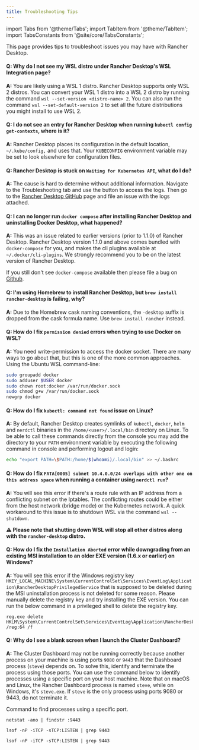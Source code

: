 ```yaml
---
title: Troubleshooting Tips
---
```


import Tabs from '@theme/Tabs';
import TabItem from '@theme/TabItem';
import TabsConstants from '@site/core/TabsConstants';

This page provides tips to troubleshoot issues you may have with Rancher Desktop.

#### Q: Why do I not see my WSL distro under Rancher Desktop's WSL Integration page?

**A:** You are likely using a WSL 1 distro. Rancher Desktop supports only WSL 2 distros. You can convert your WSL 1 distro into a WSL 2 distro by running the command `wsl --set-version <distro-name> 2`. You can also run the command `wsl --set-default-version 2` to set all the future distributions you might install to use WSL 2.

#### Q: I do not see an entry for Rancher Desktop when running `kubectl config get-contexts`, where is it?

**A:** Rancher Desktop places its configuration in the default location, `~/.kube/config,` and uses that. Your `KUBECONFIG` environment variable may be set to look elsewhere for configuration files.

#### Q: Rancher Desktop is stuck on `Waiting for Kubernetes API`, what do I do?

**A:** The cause is hard to determine without additional information. Navigate to the Troubleshooting tab and use the button to access the logs. Then go to the [Rancher Desktop GitHub] page and file an issue with the logs attached.

[Rancher Desktop Github]:
https://github.com/rancher-sandbox/rancher-desktop/issues

<!-- RD #1262 -->
#### Q: I can no longer run `docker compose` after installing Rancher Desktop and uninstalling Docker Desktop, what happened?

**A:** This was an issue related to earlier versions (prior to 1.1.0) of Rancher Desktop.  Rancher Desktop version 1.1.0 and above comes bundled with `docker-compose` for you, and makes the cli plugins available at `~/.docker/cli-plugins`. We strongly recommend you to be on the latest version of Rancher Desktop.

If you still don't see `docker-compose` available then please file a bug on [Github](https://github.com/rancher-sandbox/rancher-desktop/issues/new?assignees=&labels=kind%2Fbug&template=bug_report.yml).

<!-- #966 -->
#### Q: I'm using Homebrew to install Rancher Desktop, but `brew install rancher-desktop` is failing, why?

**A:** Due to the Homebrew cask naming conventions, the `-desktop` suffix is dropped from the cask formula name. Use `brew install rancher` instead.

<!-- #1156 -->
#### Q: How do I fix `permission denied` errors when trying to use Docker on WSL?

**A:** You need write-permission to access the docker socket. There are many ways to go about that, but this is one of the more common approaches. Using the Ubuntu WSL command-line:

```bash
sudo groupadd docker
sudo adduser $USER docker
sudo chown root:docker /var/run/docker.sock
sudo chmod g+w /var/run/docker.sock
newgrp docker
```

#### Q: How do I fix `kubectl: command not found` issue on Linux?

**A:** By default, Rancher Desktop creates symlinks of `kubectl`, `docker`, `helm` and `nerdctl` binaries in the `/home/<user>/.local/bin` directory on Linux. To be able to call these commands directly from the console you may add the directory to your `PATH` environment variable by executing the following command in console and performing logout and login:

```bash
echo "export PATH=\$PATH:/home/$(whoami)/.local/bin" >> ~/.bashrc
```
#### Q: How do I fix `FATA[0005] subnet 10.4.0.0/24 overlaps with other one on this address space` when running a container using `nerdctl run`?

**A:** You will see this error if there's a route rule with an IP address from a conflicting subnet on the Iptables. The conflicting routes could be either from the host network (bridge mode) or the Kubernetes network. A quick workaround to this issue is to shutdown WSL via the command `wsl --shutdown`. 

**:warning: Please note that shutting down WSL will stop all other distros along with the `rancher-desktop` distro.**

#### Q: How do I fix the `Installation Aborted` error while downgrading from an existing MSI installation to an older EXE version (1.6.x or earlier) on Windows?

**A:** You will see this error if the Windows registry key `HKEY_LOCAL_MACHINE\System\CurrentControlSet\Services\EventLog\Application\RancherDesktopPrivilegedService` that is supposed to be deleted during the MSI uninstallation process is not deleted for some reason. Please manually delete the registry key and try installing the EXE version. You can run the below command in a privileged shell to delete the registry key.

```
reg.exe delete HKLM\System\CurrentControlSet\Services\EventLog\Application\RancherDesktopPrivilegedService /reg:64 /f
```

#### Q: Why do I see a blank screen when I launch the Cluster Dashboard?

**A:** The Cluster Dashboard may not be running correctly because another process on your machine is using ports `9080` or `9443` that the Dashboard process (`steve`) depends on. To solve this, identify and terminate the process using those ports. You can use the command below to identify processes using a specific port on your host machine. Note that on macOS and Linux, the Rancher Dashboard process is named `steve`, while on Windows, it's `steve.exe`. If `steve` is the only process using ports 9080 or 9443, do not terminate it.

Command to find processes using a specific port.

<Tabs groupId="os">
<TabItem value="Windows">

```
netstat -ano | findstr :9443
```

</TabItem>
<TabItem value="macOS">

```
lsof -nP -iTCP -sTCP:LISTEN | grep 9443
```

</TabItem>
<TabItem value="Linux">

```
lsof -nP -iTCP -sTCP:LISTEN | grep 9443
```

</TabItem>
</Tabs>
